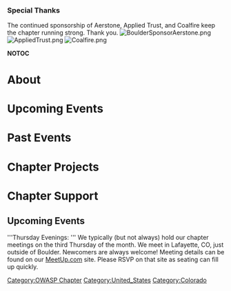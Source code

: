 ### Special Thanks

The continued sponsorship of Aerstone, Applied Trust, and Coalfire keep
the chapter running strong. Thank you.
![BoulderSponsorAerstone.png](BoulderSponsorAerstone.png
"BoulderSponsorAerstone.png") ![AppliedTrust.png](AppliedTrust.png
"AppliedTrust.png") ![Coalfire.png](Coalfire.png "Coalfire.png")

__NOTOC__ <font size="2">

# About

# Upcoming Events

# Past Events

# Chapter Projects

# Chapter Support

</font> <headertabs />

## Upcoming Events

'''Thursday Evenings: ''' We typically (but not always) hold our chapter
meetings on the third Thursday of the month. We meet in Lafayette, CO,
just outside of Boulder. Newcomers are always welcome\! Meeting details
can be found on our [MeetUp.com](http://www.meetup.com/OWASP-Boulder/)
site. Please RSVP on that site as seating can fill up quickly.




[Category:OWASP Chapter](Category:OWASP_Chapter "wikilink")
[Category:United_States](Category:United_States "wikilink")
[Category:Colorado](Category:Colorado "wikilink")